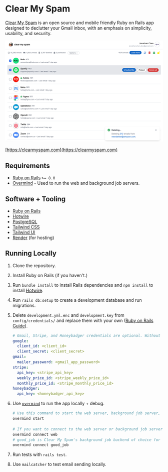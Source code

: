 # Clear My Spam

[Clear My Spam](https://clearmyspam.com) is an open source and mobile friendly Ruby on Rails app designed to declutter your Gmail inbox, with an emphasis on
simplicity, usability, and security.

![Clear My Spam desktop screenshot](app/assets/images/desktop_mockup.png "Clear My Spam desktop")

[https://clearmyspam.com](https://clearmyspam.com)

## Requirements

- [Ruby on Rails](https://rubyonrails.org/) `>= 8.0`
- [Overmind](https://github.com/DarthSim/overmind) - Used to run the web and background job servers.

## Software + Tooling

- [Ruby on Rails](https://rubyonrails.org/)
- [Hotwire](https://hotwired.dev/)
- [PostgreSQL](https://www.postgresql.org/)
- [Tailwind CSS](https://tailwindcss.com/)
- [Tailwind UI](https://tailwindui.com/)
- [Render](https://render.com/) (for hosting)

## Running Locally

1. Clone the repository.
2. Install Ruby on Rails (if you haven't.)
3. Run `bundle install` to install Rails dependencies and `npm install` to install [Hotwire](https://hotwired.dev/).
4. Run `rails db:setup` to create a development database and run migrations.
5. Delete `development.yml.enc` and `development.key` from `config/credentials/` and replace them with your own ([Ruby on Rails Guide](https://guides.rubyonrails.org/security.html#custom-credentials)).
   ```yml
   # Gmail, Stripe, and Honeybadger credentials are optional. Without them, you may see some errors when running tests.
   google:
     client_id: <client_id>
     client_secret: <client_secret>
   gmail:
     mailer_password: <gmail_app_password>
   stripe:
     api_key: <stripe_api_key>
     weekly_price_id: <stripe_weekly_price_id>
     monthly_price_id: <stripe_monthly_price_id>
   honeybadger:
     api_key: <honeybadger_api_key>
   ```
6. Use [`overmind`](https://github.com/DarthSim/overmind) to run the app locally + debug.

   ```bash
   # Use this command to start the web server, background job server, and live reloading for ERB + Tailwind changes.
   overmind start

   # If you want to connect to the web server or background job server separately for debugging, use these commands.
   overmind connect web
   # good_job is Clear My Spam's background job backend of choice for async email deletion.
   overmind connect good_job
   ```

7. Run tests with `rails test`.
8. Use `mailcatcher` to test email sending locally.
